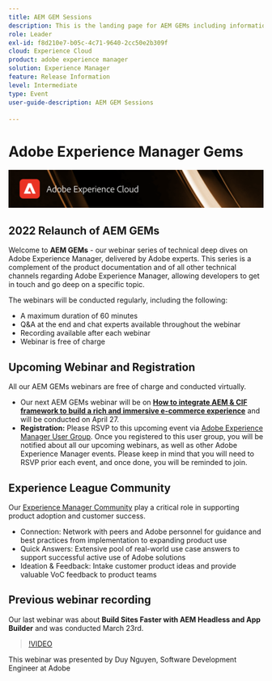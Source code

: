 ```yaml
---
title: AEM GEM Sessions
description: This is the landing page for AEM GEMs including information on the webinar series and registration info, previous and upcoming webinars
role: Leader
exl-id: f8d210e7-b05c-4c71-9640-2cc50e2b309f
cloud: Experience Cloud
product: adobe experience manager
solution: Experience Manager
feature: Release Information
level: Intermediate
type: Event
user-guide-description: AEM GEM Sessions

---
```

# Adobe Experience Manager Gems

<img alt="Digital Experiences" src="./assets/ADX_Gems.png"/>

## 2022 Relaunch of AEM GEMs

Welcome to **AEM GEMs** - our webinar series of technical deep dives on Adobe Experience Manager, delivered by Adobe experts. This series is a complement of the product documentation and of all other technical channels regarding Adobe Experience Manager, allowing developers to get in touch and go deep on a specific topic.

The webinars will be conducted regularly, including the following:

* A maximum duration of 60 minutes
* Q&A at the end and chat experts available throughout the webinar
* Recording available after each webinar
* Webinar is free of charge

## Upcoming Webinar and Registration

All our AEM GEMs webinars are free of charge and conducted virtually. 
* Our next AEM GEMs webinar will be on [**How to integrate AEM & CIF framework to build a rich and immersive e-commerce experience**](/help/upcomingwebinars/aem-and-cif-framework-integration.md) and will be conducted on April 27.
* **Registration:** Please RSVP to this upcoming event via [Adobe Experience Manager User Group](https://aem-augs.adobe.com/).
Once you registered to this user group, you will be notified about all our upcoming webinars, as well as other Adobe Experience Manager events. Please keep in mind that you will need to RSVP prior each event, and once done, you will be reminded to join.

## Experience League Community

Our [Experience Manager Community](https://experienceleaguecommunities.adobe.com/t5/adobe-experience-manager/ct-p/adobe-experience-manager-community) play a critical role in supporting product adoption and customer success.

* Connection: Network with peers and Adobe personnel for guidance and best practices from implementation to expanding product use
* Quick Answers: Extensive pool of real-world use case answers to support successful active use of Adobe solutions
* Ideation & Feedback: Intake customer product ideas and provide valuable VoC feedback to product teams

## Previous webinar recording

Our last webinar was about **Build Sites Faster with AEM Headless and App Builder** and was conducted March 23rd.

>[!VIDEO](https://video.tv.adobe.com/v/341311/?quality=12&learn=on)

This webinar was presented by Duy Nguyen, Software Development Engineer at Adobe
